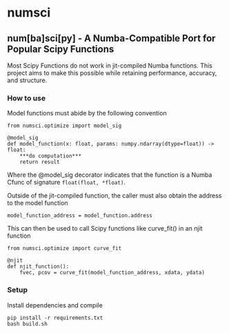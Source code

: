 # numsci

## num[ba]sci[py] - A Numba-Compatible Port for Popular Scipy Functions

Most Scipy Functions do not work in jit-compiled Numba functions. This project aims to make this possible while retaining performance, accuracy, and structure.

### How to use

Model functions must abide by the following convention

```
from numsci.optimize import model_sig

@model_sig
def model_function(x: float, params: numpy.ndarray(dtype=float)) -> float:
    ***do computation***
    return result
```

Where the @model_sig decorator indicates that the function is a Numba Cfunc of signature `float(float, *float)`.

Outside of the jit-compiled function, the caller must also obtain the address to the model function

```
model_function_address = model_function.address
```

This can then be used to call Scipy functions like curve_fit() in an njit function

```
from numsci.optimize import curve_fit

@njit
def njit_function():
    fvec, pcov = curve_fit(model_function_address, xdata, ydata)
```



### Setup

Install dependencies and compile

```
pip install -r requirements.txt
bash build.sh                                          
```